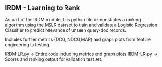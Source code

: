 ## IRDM - Learning to Rank

As part of the IRDM module, this python file demonstrates a ranking algorithm using the MSLR dataset to train and validate a Logistic
Regression Classifier to predict relevance of unseen query-doc records.

Includes further metrics (DCG, NDCG,MAP) and graph plots from feature engineering to testing.

IRDM-LR.py -> Entire code including metrics and graph plots
IRDM-LR-py -> Scores and ranking output for validation test set.
